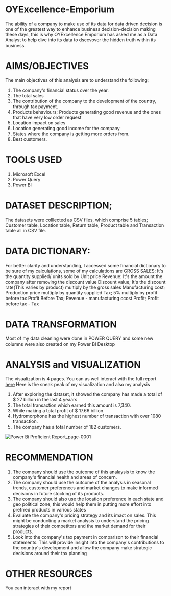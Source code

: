 # OYExcellence-Emporium
The ability of a company to make use of  its data for data driven decision is one of the greatest way to enhance business decision-decision making these days, this is why OYExcellence Emporium has asked me as a Data Analyst to help dive into its data to dsccvover the hidden truth within its business.

# AIMS/OBJECTIVES
The main objectives of this analysis are to understand the following;
1. The company's financial status over the year.
2. The total sales
3. The contribution of the company to the development of the country, through tax payment.
4. Products behaviours; Products generating good revenue and the ones that have very low order request
5. Location impact on sales
6. Location generating good income for the company
7. States where the company is getting more orders from.
8. Best customers.
# TOOLS USED
1. Microsoft Excel
2. Power Query
3. Power BI
# DATASET DESCRIPTION;
The datasets were colllected as CSV files, which comprise 5 tables; Customer table, Location table, Return table, Product table and Transaction table all in CSV file.
# DATA DICTIONARY: 
For better clarity and understanding, I accessed some financial dictionary to be sure of my calculations, some of my calculations are
GROSS SALES; It's the quantity supplied/ units sold by Unit price
Revenue: It's the amount the company after removing the discount value
Discount value; It's the discount rate(This varies by product) multiply by the gross sales
Manufacturing cost; Production price multiply by quantity supplied
Tax; 5% multiply by profit before tax
Profit Before Tax; Revenue - manufacturing ccost
Profit; Profit before tax - Tax
# DATA TRANSFORMATION
Most of my data cleaning were done in POWER QUERY and some new columns were also created on my Power BI Desktop
# ANALYSIS and VISUALIZATION
The visualization is 4 pages. You can as well interact with the full report [here](https://app.powerbi.com/view?r=eyJrIjoiNjA3ZjBiNjktMTE1NC00MGFmLThiY2YtOWY4YzViNzBmMGY2IiwidCI6Ijg0YzMxY2EwLWFjM2ItNGVhZS1hZDExLTUxOWQ4MDIzM2U2ZiIsImMiOjZ9) 
Here is the sneak peak of my visualization and also my analysis

1. After exploring the dataset, it showed the company has made a total of $ 27 billion in the last 4 yeaars
2. The total transaction which earned this amount is 7,340.
3. While making a total profit of $ 17.66 billion.
4. Hydromorphone has the highest number of transaction with over 1080 transaction.
5. The company has a total number of 182 customers.
   
![Power Bi Proficient Report_page-0001](https://github.com/Abu-Waqaas/OYExcellence-Emporium/assets/106377378/88cfed6f-1e71-4cdb-9f0b-407c7fa28d1b)

# RECOMMENDATION
1. The company should use the outcome of this analaysis to know the company's financial health and areas of concern.
2. The company should use the outcome of the analysis in seasonal trends, customer preferences and market changes to make informed decisions in future stocking of its products.
3. The company should also use the location preference in each state and geo political zone, this would help them in putting more effort into prefrred products in various states
4. Evaluate the company's pricing strategy and its imact on sales. This might be conducting a market analysis to understand the pricing strategies of their competitors and the market demand for their products.
5. Look into the company's tax payment in comparison to their financial statements. This will provide insight into the company's contributions to the country's development and allow the company make strategic decisions around their tax planning
 

# OTHER RESOURCES
You can interact  with my report 
